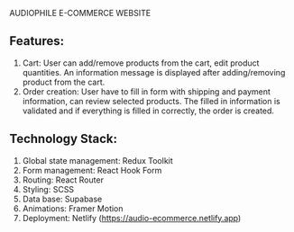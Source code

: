 AUDIOPHILE E-COMMERCE WEBSITE

## Features:

1. Cart: User can add/remove products from the cart, edit product quantities. An information message is displayed after adding/removing product from the cart.
2. Order creation: User have to fill in form with shipping and payment information, can review selected products. The filled in information is validated and if everything is filled in correctly, the order is created.

## Technology Stack:

1. Global state management: Redux Toolkit
2. Form management: React Hook Form
3. Routing: React Router
4. Styling: SCSS
5. Data base: Supabase
6. Animations: Framer Motion
7. Deployment: Netlify (https://audio-ecommerce.netlify.app)
